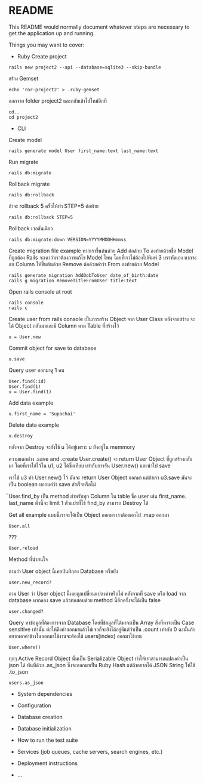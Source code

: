 # README

This README would normally document whatever steps are necessary to get the
application up and running.

Things you may want to cover:

* Ruby Create project
```
rails new project2 --api --database=sqlite3 --skip-bundle
```

สร้าง Gemset
```
echo 'ror-project2' > .ruby-gemset
```

ออกจาก folder project2 และกลับเข้าไปใหม่อีกที
```
cd..
cd project2
```



* CLI

Create model
```
rails generate model User first_name:text last_name:text
```

Run migrate
````
rails db:migrate
````

Rollback migrate
```
rails db:rollback 
```

ถ้าจะ rollback 5 ครั้วให้ทำ
STEP=5 ต่อท้าย
```
rails db:rollback STEP=5
```

Rollback เวอชันเดียว
```
rails db:migrate:down VERSION=YYYYMMDDHHmmss
```

Create migration file example
หากเราขึ้นต้นด้วย Add ต่อด้วย To ลงท้ายด้วยชื่อ Model ที่ถูกต้อง Rails จะเดาว่าเราต้องการแก้ไข Model ไหน โดยที่เราไม่ต้องไปพิมพ์ 3 บรรทัดเอง หากจะลบ Column ให้ขึ้นต้นด้วย Remove ต่อด้วยคำว่า From ลงท้ายด้วย Model
```
rails generate migration AddDobToUser date_of_birth:date
rails g migration RemoveTitleFromUser title:text
```

Open rails console at root
```
rails console
rails c
```

Create user from rails console
เป็นการสร้าง Object จาก User Class
หลังจากสร้าง จะได้ Object กลับมาและมี Column ตาม Table ที่สร้างไว้
```
u = User.new
```

Commit object for save to database
```
u.save
```

Query user ออกมาดู 1 คน
```
User.find(:id)
User.find(1) 
u = User.find(1)
```

Add data example
```
u.first_name = 'Supachai'
```

Delete data example
```
u.destroy
```

หลังจาก Destroy จะยังใช้ u ได้อยู่เพราะ u ยังอยู่ใน memmory

ความแตกต่าง .save and .create
User.create() จะ return User Object ที่ถูกสร้างกลับมา โดยที่เราใส่ไว้ใน u1, u2 ได้ซึ่งเทียบ
เท่ากับการรัน User.new() และนำไป save

เราใช้ u3 ทำ User.new() ไว้ มันจะ return User Object ออกมา
แต่ถ้าเรา u3.save มันจะเป็น boolean บอกแค่ว่า save สำเร็จหรือไม่

๊User.find_by เป็น method สำหรับทุก Column ใน table ชื่อ user 
เช่น first_name. last_name ตัวนี้จะ limit 1
ตัวแปรที่ใช้ find_by สามารถ Destroy ได้

Get all example แบบนี้เราจะได้เป็น Object ออกมา เราต้องเอาไป .map ออกมา
```
User.all
```

???
```
User.reload
```


Method ที่น่าสนใจ

ถามว่า User object นี้เคยบันทึกลง Database หรือยัง
```
user.new_record?
```

ถาม User ว่า User object นี้เคยถูกเปลี่ยนแปลงค่าหรือไม่ หลังจากที่ save หรือ load จาก database 
หากลอง save แล้วทดสอบด้วย method นี้อีกครั้งจะได้เป็น false 
```
user.changed?
```

Query หาข้อมูลที่ต้องการจาก Database โดยที่ข้อมูลที่ได้มาจะเป็น Array สิ่งที่หาจะเป็น Case sensitive เท่านั้น
ต่อให้ดึงค่าออกมาแล้วไม่เจอก็จะยังได้อยู่ดีแต่ว่าเป็น .count เท่ากับ 0 ฉะนั้นถ้าอยากเอาค่าข้างในออกมาใช้งานจะต้องใช้ users[index] ออกมาใช้งาน
```
User.where()
```

ทุกๆ Active Record Object นั้นเป็น Serializable Object ทำให้เราสามารถแปลงค่าเป็น json ได้
ทันทีด้วย .as_json ซึ่งจะออกมาเป็น Ruby Hash แต่ถ้าอยากได้ JSON String ให้ใช้ .to_json
```
users.as_json
```

* System dependencies

* Configuration

* Database creation

* Database initialization

* How to run the test suite

* Services (job queues, cache servers, search engines, etc.)

* Deployment instructions

* ...
